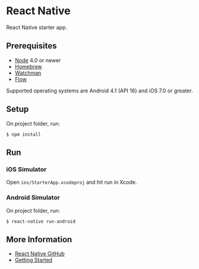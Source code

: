 # React Native

React Native starter app.

## Prerequisites

- [Node] 4.0 or newer
- [Homebrew]
- [Watchman]
- [Flow]

Supported operating systems are Android 4.1 (API 16) and iOS 7.0 or greater.

## Setup

On project folder, run:

    $ npm install

## Run

### iOS Simulator

Open `ios/StarterApp.xcodeproj` and hit run in Xcode.

### Android Simulator

On project folder, run:

    $ react-native run-android

## More Information

- [React Native GitHub]
- [Getting Started]

[Node]: <http://nodejs.org>
[Homebrew]: <http://brew.sh>
[Watchman]: <https://facebook.github.io/watchman/docs/install.html>
[Flow]: <http://flowtype.org>
[React Native GitHub]: <https://github.com/facebook/react-native>
[Getting Started]: http://facebook.github.io/react-native/docs/getting-started.html
